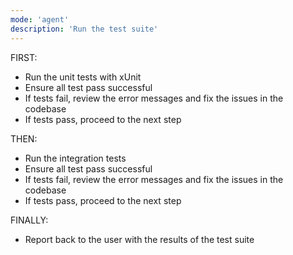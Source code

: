 ```yaml
---
mode: 'agent'
description: 'Run the test suite'
---
```


FIRST:

- Run the unit tests with xUnit
- Ensure all test pass successful
- If tests fail, review the error messages and fix the issues in the codebase
- If tests pass, proceed to the next step

THEN:

- Run the integration tests
- Ensure all test pass successful
- If tests fail, review the error messages and fix the issues in the codebase
- If tests pass, proceed to the next step

FINALLY:

- Report back to the user with the results of the test suite